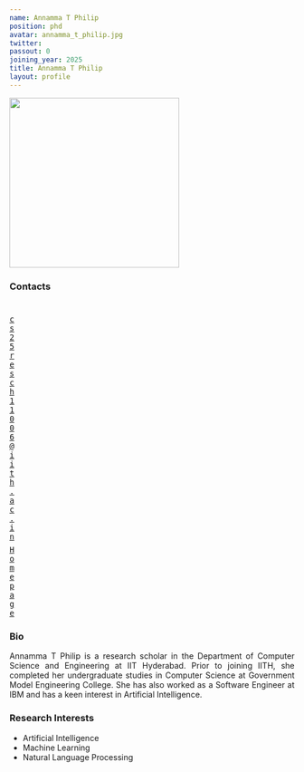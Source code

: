 ```yaml
---
name: Annamma T Philip
position: phd
avatar: annamma_t_philip.jpg
twitter:
passout: 0
joining_year: 2025
title: Annamma T Philip
layout: profile
---
```


<img width="300" src="{{site.baseurl}}/images/people/{{page.avatar}}" data-action="zoom">

### Contacts

<div class="row">
<div class="col-1" style="width:5px">
    <b><a href="mailto:cs25resch11006@iith.ac.in" target="_blank"><i class="fa fa-envelope-o"></i></a></b><br>
    <span style="display: block; margin-bottom: 0.5em"></span>
    <b><a href="" target="_blank"><i class="fa fa-globe"></i></a></b>
    <span style="display: block; margin-bottom: 0.5em"></span>
</div>
<div class="col-1" style="width:5px">
    <a href="mailto:cs25resch11006@iith.ac.in" target="_blank"><samp>cs25resch11006@iith.ac.in</samp></a>
    <span style="display: block; margin-bottom: 0.5em"></span>
    <a href="https://github.com/devendew" target="_blank"><samp>Homepage</samp></a><br>
    <span style="display: block; margin-bottom: 0.5em"></span>
</div>
</div>
<span style="display: block; margin-bottom: 1em"></span>

### Bio

<p style="text-align: justify">
Annamma T Philip is a research scholar in the Department of Computer Science and Engineering at IIT Hyderabad. Prior to joining IITH, she completed her undergraduate studies in Computer Science at Government Model Engineering College. She has also worked as a Software Engineer at IBM and has a keen interest in Artificial Intelligence.
</p>

### Research Interests

- Artificial Intelligence
- Machine Learning
- Natural Language Processing
